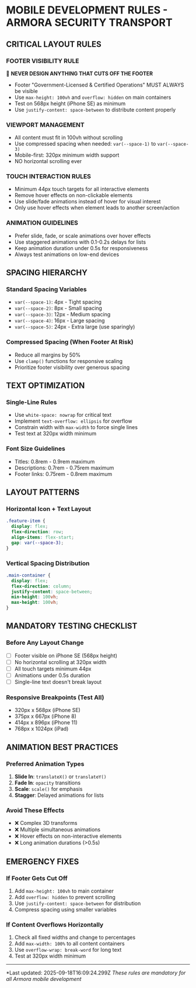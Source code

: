 # MOBILE DEVELOPMENT RULES - ARMORA SECURITY TRANSPORT

## CRITICAL LAYOUT RULES

### FOOTER VISIBILITY RULE
🚨 **NEVER DESIGN ANYTHING THAT CUTS OFF THE FOOTER**
- Footer "Government-Licensed & Certified Operations" MUST ALWAYS be visible
- Use `max-height: 100vh` and `overflow: hidden` on main containers
- Test on 568px height (iPhone SE) as minimum
- Use `justify-content: space-between` to distribute content properly

### VIEWPORT MANAGEMENT
- All content must fit in 100vh without scrolling
- Use compressed spacing when needed: `var(--space-1)` to `var(--space-3)`
- Mobile-first: 320px minimum width support
- NO horizontal scrolling ever

### TOUCH INTERACTION RULES
- Minimum 44px touch targets for all interactive elements
- Remove hover effects on non-clickable elements
- Use slide/fade animations instead of hover for visual interest
- Only use hover effects when element leads to another screen/action

### ANIMATION GUIDELINES
- Prefer slide, fade, or scale animations over hover effects
- Use staggered animations with 0.1-0.2s delays for lists
- Keep animation duration under 0.5s for responsiveness
- Always test animations on low-end devices

## SPACING HIERARCHY

### Standard Spacing Variables
- `var(--space-1)`: 4px - Tight spacing
- `var(--space-2)`: 8px - Small spacing
- `var(--space-3)`: 12px - Medium spacing
- `var(--space-4)`: 16px - Large spacing
- `var(--space-5)`: 24px - Extra large (use sparingly)

### Compressed Spacing (When Footer At Risk)
- Reduce all margins by 50%
- Use `clamp()` functions for responsive scaling
- Prioritize footer visibility over generous spacing

## TEXT OPTIMIZATION

### Single-Line Rules
- Use `white-space: nowrap` for critical text
- Implement `text-overflow: ellipsis` for overflow
- Constrain width with `max-width` to force single lines
- Test text at 320px width minimum

### Font Size Guidelines
- Titles: 0.8rem - 0.9rem maximum
- Descriptions: 0.7rem - 0.75rem maximum
- Footer links: 0.75rem - 0.8rem maximum

## LAYOUT PATTERNS

### Horizontal Icon + Text Layout
```css
.feature-item {
  display: flex;
  flex-direction: row;
  align-items: flex-start;
  gap: var(--space-3);
}
```

### Vertical Spacing Distribution
```css
.main-container {
  display: flex;
  flex-direction: column;
  justify-content: space-between;
  min-height: 100vh;
  max-height: 100vh;
}
```

## MANDATORY TESTING CHECKLIST

### Before Any Layout Change
- [ ] Footer visible on iPhone SE (568px height)
- [ ] No horizontal scrolling at 320px width
- [ ] All touch targets minimum 44px
- [ ] Animations under 0.5s duration
- [ ] Single-line text doesn't break layout

### Responsive Breakpoints (Test All)
- 320px x 568px (iPhone SE)
- 375px x 667px (iPhone 8)
- 414px x 896px (iPhone 11)
- 768px x 1024px (iPad)

## ANIMATION BEST PRACTICES

### Preferred Animation Types
1. **Slide In**: `translateX()` or `translateY()`
2. **Fade In**: `opacity` transitions
3. **Scale**: `scale()` for emphasis
4. **Stagger**: Delayed animations for lists

### Avoid These Effects
- ❌ Complex 3D transforms
- ❌ Multiple simultaneous animations
- ❌ Hover effects on non-interactive elements
- ❌ Long animation durations (>0.5s)

## EMERGENCY FIXES

### If Footer Gets Cut Off
1. Add `max-height: 100vh` to main container
2. Add `overflow: hidden` to prevent scrolling
3. Use `justify-content: space-between` for distribution
4. Compress spacing using smaller variables

### If Content Overflows Horizontally
1. Check all fixed widths and change to percentages
2. Add `max-width: 100%` to all content containers
3. Use `overflow-wrap: break-word` for long text
4. Test at 320px width minimum

---

*Last updated: 2025-09-18T16:09:24.299Z
*These rules are mandatory for all Armora mobile development*